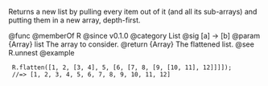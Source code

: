Returns a new list by pulling every item out of it (and all its sub-arrays)
and putting them in a new array, depth-first.

@func
@memberOf R
@since v0.1.0
@category List
@sig [a] -> [b]
@param {Array} list The array to consider.
@return {Array} The flattened list.
@see R.unnest
@example

     R.flatten([1, 2, [3, 4], 5, [6, [7, 8, [9, [10, 11], 12]]]]);
     //=> [1, 2, 3, 4, 5, 6, 7, 8, 9, 10, 11, 12]
